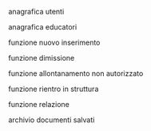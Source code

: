 anagrafica utenti

anagrafica educatori

funzione nuovo inserimento

funzione dimissione

funzione allontanamento non autorizzato

funzione rientro in struttura

funzione relazione

archivio documenti salvati
